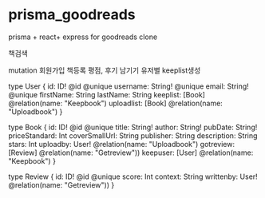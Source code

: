 # prisma_goodreads
prisma + react+ express for goodreads clone

책검색

mutation
회원가입
책등록
평점, 후기 남기기
유저별 keeplist생성

type User {
  id: ID! @id @unique
  username: String! @unique
  email: String! @unique
  firstName: String
  lastName: String
  keeplist: [Book] @relation(name: "Keepbook")
  uploadlist: [Book] @relation(name: "Uploadbook")
}

type Book {
  id: ID! @id @unique
  title: String!
  author: String!
  pubDate: String!
  priceStandard: Int
  coverSmallUrl: String
  publisher: String
  description: String
  stars: Int
  uploadby: User! @relation(name: "Uploadbook")
  gotreview: [Review] @relation(name: "Getreview"))
  keepuser: [User] @relation(name: "Keepbook")
}

type Review {
  id: ID! @id @unique
  score: Int
  context: String
  writtenby: User! @relation(name: "Getreview"))
}

